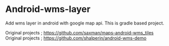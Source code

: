 # Android-wms-layer
Add wms layer in android with google map api. This is gradle based project. 

Original projects ; https://github.com/saxman/maps-android-wms_tiles
Original projects ; https://github.com/shalperin/android-wms-demo
